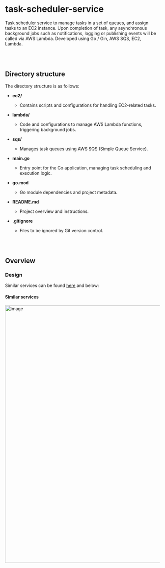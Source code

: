 # task-scheduler-service

Task scheduler service to manage tasks in a set of queues, and assign tasks to an EC2 instance. Upon completion of task, any asynchronous background jobs such as notifications, logging or publishing events will be called via AWS Lambda. Developed using Go / Gin, AWS SQS, EC2, Lambda.

<br/>
<br/>

## Directory structure

The directory structure is as follows:

- **ec2/**  
  - Contains scripts and configurations for handling EC2-related tasks.
  
- **lambda/**  
  - Code and configurations to manage AWS Lambda functions, triggering background jobs.

- **sqs/**  
  - Manages task queues using AWS SQS (Simple Queue Service).

- **main.go**  
  - Entry point for the Go application, managing task scheduling and execution logic.

- **go.mod**  
  - Go module dependencies and project metadata.

- **README.md**  
  - Project overview and instructions.

- **.gitignore**  
  - Files to be ignored by Git version control.

<br/>
<br/>

## Overview

### Design

Similar services can be found <a href="https://whimsical.com/web-microservices-6uqvwWZtcBFsNJB2hepGy1">here</a> and below:

#### Similar services

<img width="834" alt="image" src="https://github.com/user-attachments/assets/b54088e7-870c-46dd-9cf6-2e5ec27d9d5c">
